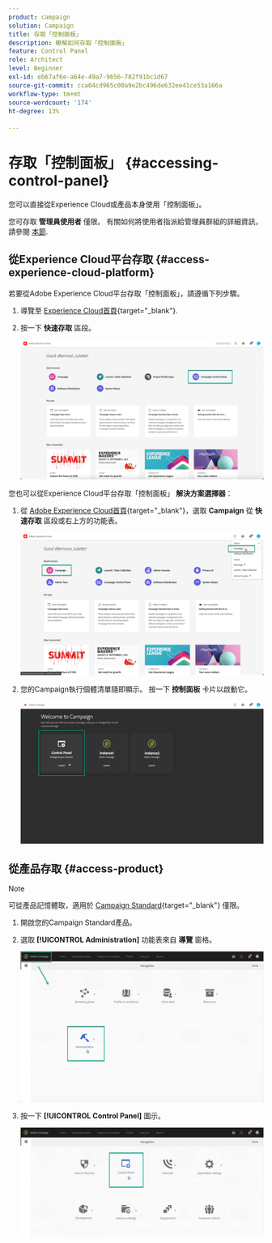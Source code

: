 ```yaml
---
product: campaign
solution: Campaign
title: 存取「控制面板」
description: 瞭解如何存取「控制面板」
feature: Control Panel
role: Architect
level: Beginner
exl-id: eb67af6e-a64e-49a7-9656-782f91bc1d67
source-git-commit: cca04cd965c00a9e2bc496de632ee41ce53a166a
workflow-type: tm+mt
source-wordcount: '174'
ht-degree: 13%

---
```


# 存取「控制面板」 {#accessing-control-panel}

您可以直接從Experience Cloud或產品本身使用「控制面板」。

您可存取 **管理員使用者** 僅限。 有關如何將使用者指派給管理員群組的詳細資訊，請參閱 [本節](../../discover/using/managing-permissions.md).

## 從Experience Cloud平台存取 {#access-experience-cloud-platform}

若要從Adobe Experience Cloud平台存取「控制面板」，請遵循下列步驟。

1. 導覽至 [Experience Cloud首頁](https://experiencecloud.adobe.com/){target="_blank"}.

1. 按一下 **快速存取** 區段。

   ![](assets/do-not-localize/quickaccess.png)

您也可以從Experience Cloud平台存取「控制面板」 **解決方案選擇器**：

1. 從 [Adobe Experience Cloud首頁](https://experiencecloud.adobe.com/){target="_blank"}，選取 **Campaign** 從 **快速存取** 區段或右上方的功能表。

   ![](assets/do-not-localize/control_panel_access1.png)

1. 您的Campaign執行個體清單隨即顯示。 按一下 **控制面板** 卡片以啟動它。

   ![](assets/do-not-localize/control_panel_access2.png)

## 從產品存取 {#access-product}

>[!NOTE]
>
>可從產品記憶體取，適用於 [Campaign Standard](https://experienceleague.adobe.com/docs/campaign-standard/using/campaign-standard-home.html?lang=zh-Hant){target="_blank"} 僅限。

1. 開啟您的Campaign Standard產品。

1. 選取 **[!UICONTROL Administration]** 功能表來自 **導覽** 窗格。

   ![](assets/control_panel_access3.png)

1. 按一下 **[!UICONTROL Control Panel]** 圖示。

   ![](assets/control_panel_access4.png)
